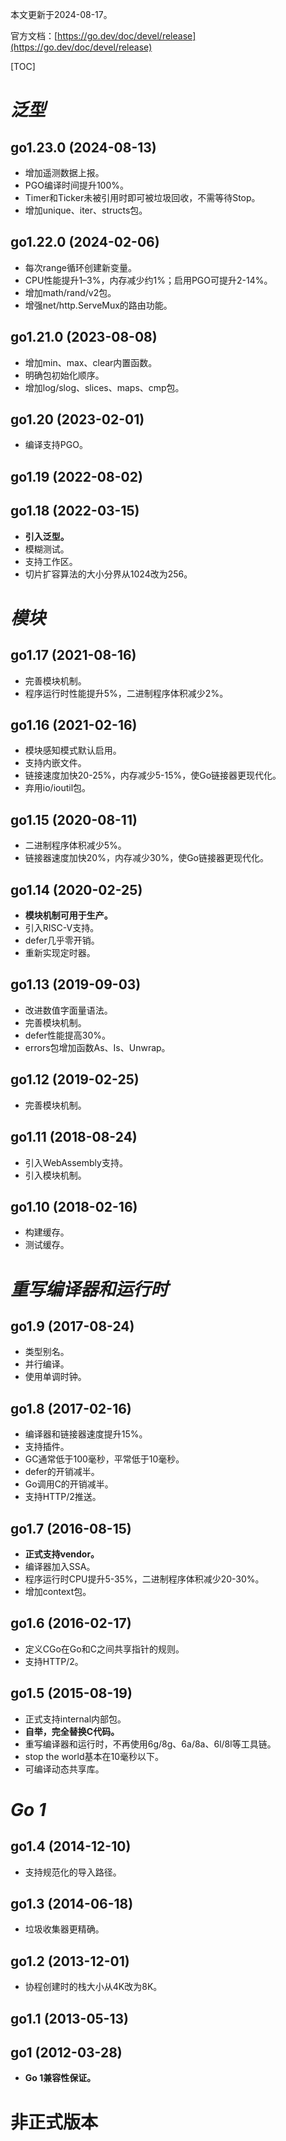 本文更新于2024-08-17。

官方文档：[https://go.dev/doc/devel/release](https://go.dev/doc/devel/release)

[TOC]

# *泛型*

## go1.23.0 (2024-08-13)

* 增加遥测数据上报。
* PGO编译时间提升100%。
* Timer和Ticker未被引用时即可被垃圾回收，不需等待Stop。
* 增加unique、iter、structs包。

## go1.22.0 (2024-02-06)

* 每次range循环创建新变量。
* CPU性能提升1–3%，内存减少约1%；启用PGO可提升2-14%。
* 增加math/rand/v2包。
* 增强net/http.ServeMux的路由功能。

## go1.21.0 (2023-08-08)

* 增加min、max、clear内置函数。
* 明确包初始化顺序。
* 增加log/slog、slices、maps、cmp包。

## go1.20 (2023-02-01)

* 编译支持PGO。

## go1.19 (2022-08-02)

## go1.18 (2022-03-15)

* **引入泛型。**
* 模糊测试。
* 支持工作区。
* 切片扩容算法的大小分界从1024改为256。

# *模块*

## go1.17 (2021-08-16)

* 完善模块机制。
* 程序运行时性能提升5%，二进制程序体积减少2%。

## go1.16 (2021-02-16)

* 模块感知模式默认启用。
* 支持内嵌文件。
* 链接速度加快20-25%，内存减少5-15%，使Go链接器更现代化。
* 弃用io/ioutil包。

## go1.15 (2020-08-11)

* 二进制程序体积减少5%。
* 链接器速度加快20%，内存减少30%，使Go链接器更现代化。

## go1.14 (2020-02-25)

* **模块机制可用于生产。**
* 引入RISC-V支持。
* defer几乎零开销。
* 重新实现定时器。

## go1.13 (2019-09-03)

* 改进数值字面量语法。
* 完善模块机制。
* defer性能提高30%。
* errors包增加函数As、Is、Unwrap。

## go1.12 (2019-02-25)

* 完善模块机制。

## go1.11 (2018-08-24)

* 引入WebAssembly支持。
* 引入模块机制。

## go1.10 (2018-02-16)

* 构建缓存。
* 测试缓存。

# *重写编译器和运行时*

## go1.9 (2017-08-24)

* 类型别名。
* 并行编译。
* 使用单调时钟。

## go1.8 (2017-02-16)

* 编译器和链接器速度提升15%。
* 支持插件。
* GC通常低于100毫秒，平常低于10毫秒。
* defer的开销减半。
* Go调用C的开销减半。
* 支持HTTP/2推送。

## go1.7 (2016-08-15)

* **正式支持vendor。**
* 编译器加入SSA。
* 程序运行时CPU提升5-35%，二进制程序体积减少20-30%。
* 增加context包。

## go1.6 (2016-02-17)

* 定义CGo在Go和C之间共享指针的规则。
* 支持HTTP/2。

## go1.5 (2015-08-19)

* 正式支持internal内部包。
* **自举，完全替换C代码。**
* 重写编译器和运行时，不再使用6g/8g、6a/8a、6l/8l等工具链。
* stop the world基本在10毫秒以下。
* 可编译动态共享库。

# *Go 1*

## go1.4 (2014-12-10)

* 支持规范化的导入路径。

## go1.3 (2014-06-18)

* 垃圾收集器更精确。

## go1.2 (2013-12-01)

* 协程创建时的栈大小从4K改为8K。

## go1.1 (2013-05-13)

## go1 (2012-03-28)

* **Go 1兼容性保证。**

# 非正式版本
